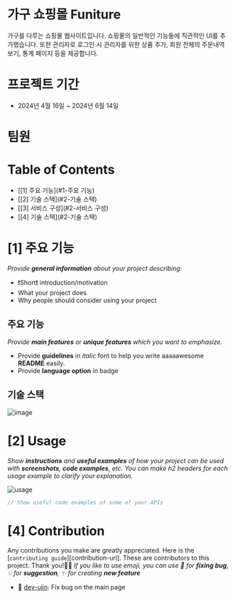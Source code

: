 # 가구 쇼핑몰 Funiture
가구를 다루는 쇼핑몰 웹사이트입니다. 쇼핑몰의 일반적인 기능들에 직관적인 UI를 추가했습니다.
또한 관리자로 로그인 시 관리자를 위한 상품 추가, 회원 전체의 주문내역 보기, 통계 페이지 등을 제공합니다.

# 프로젝트 기간
- 2024년 4월 16일 ~ 2024년 6월 14일

# 팀원

# Table of Contents
- [[1] 주요 기능](#1-주요 기능)
- [[2] 기술 스택](#2-기술 스택)
- [[3] 서비스 구성](#2-서비스 구성)
- [[4] 기술 스택](#2-기술 스택)

# [1] 주요 기능
*Provide **general information** about your project describing:*
- ❗️Short❗️ introduction/motivation
- What your project does
- Why people should consider using your project

## 주요 기능
*Provide **main features** or **unique features** which you want to emphasize.*
- Provide **guidelines** in *italic* font to help you write aaaaawesome **README** easily.
- Provide **language option** in badge

## 기술 스택
![image](https://github.com/Ape07Park/Final-project-24.05-integralation/assets/132667775/5b77c38a-1026-4411-a1e4-659baab2391e)



# [2] Usage
*Show **instructions** and **useful examples** of how your project can be used with **screenshots**, **code examples**, etc. You can make h2 headers for each usage example to clarify your explanation.*

![usage](res-readme/img/usage.png)

```java
// Show useful code examples of some of your APIs 
```


# [4] Contribution
Any contributions you make are greatly appreciated. Here is the [`contributing guide`][contribution-url].
These are contributors to this project. Thank you!🙆‍♀️
*If you like to use emoji, you can use 🐞 for **fixing bug**, 💡 for **suggestion**, ✨ for creating **new feature***
- 🐞 [dev-ujin](https://github.com/dev-ujin): Fix bug on the main page







